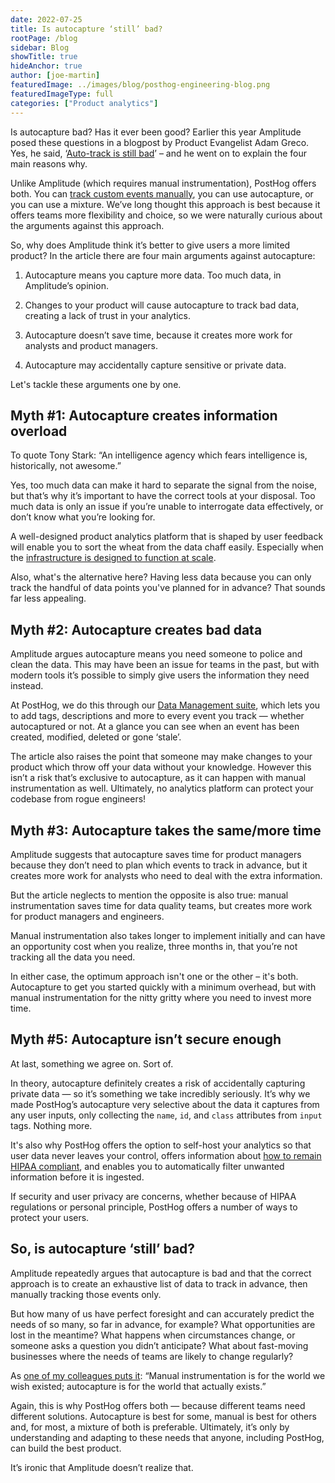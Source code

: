 ```yaml
---
date: 2022-07-25
title: Is autocapture ‘still’ bad?
rootPage: /blog
sidebar: Blog
showTitle: true
hideAnchor: true
author: [joe-martin]
featuredImage: ../images/blog/posthog-engineering-blog.png
featuredImageType: full
categories: ["Product analytics"]
---
```


Is autocapture bad? Has it ever been good? Earlier this year Amplitude posed these questions in a blogpost by Product Evangelist Adam Greco. Yes, he said, ‘[Auto-track is still bad](https://amplitude.com/blog/autotrack-is-bad)’ – and he went on to explain the four main reasons why.

Unlike Amplitude (which requires manual instrumentation), PostHog offers both. You can [track custom events manually](/tutorials/event-tracking-guide), you can use autocapture, or you can use a mixture. We’ve long thought this approach is best because it offers teams more flexibility and choice, so we were naturally curious about the arguments against this approach.

So, why does Amplitude think it’s better to give users a more limited product? In the article there are four main arguments against autocapture:

1. Autocapture means you capture more data. Too much data, in Amplitude’s opinion.

2. Changes to your product will cause autocapture to track bad data, creating a lack of trust in your analytics.
 
3. Autocapture doesn’t save time, because it creates more work for analysts and product managers.
 
4. Autocapture may accidentally capture sensitive or private data. 

Let's tackle these arguments one by one. 

## Myth #1: Autocapture creates information overload

To quote Tony Stark: “An intelligence agency which fears intelligence is, historically, not awesome.” 

Yes, too much data can make it hard to separate the signal from the noise, but that’s why it’s important to have the correct tools at your disposal. Too much data is only an issue if you’re unable to interrogate data effectively, or don’t know what you’re looking for. 

A well-designed product analytics platform that is shaped by user feedback will enable you to sort the wheat from the data chaff easily. Especially when the [infrastructure is designed to function at scale](https://posthog.com/blog/clickhouse-announcement).

Also, what's the alternative here? Having less data because you can only track the handful of data points you've planned for in advance? That sounds far less appealing.

## Myth #2: Autocapture creates bad data

Amplitude argues autocapture means you need someone to police and clean the data. This may have been an issue for teams in the past, but with modern tools it’s possible to simply give users the information they need instead. 

At PostHog, we do this through our [Data Management suite](/docs/user-guides/data-management), which lets you to add tags, descriptions and more to every event you track — whether autocaptured or not. At a glance you can see when an event has been created,  modified, deleted or gone ‘stale’.

The article also raises the point that someone may make changes to your product which throw off your data without your knowledge. However this isn’t a risk that’s exclusive to autocapture, as it can happen with manual instrumentation as well. Ultimately, no analytics platform can protect your codebase from rogue engineers!

## Myth #3: Autocapture takes the same/more time

Amplitude suggests that autocapture saves time for product managers because they don’t need to plan which events to track in advance, but it creates more work for analysts who need to deal with the extra information. 

But the article neglects to mention the opposite is also true: manual instrumentation saves time for data quality teams, but creates more work for product managers and engineers. 

Manual instrumentation also takes longer to implement initially and can have an opportunity cost when you realize, three months in, that you’re not tracking all the data you need. 

In either case, the optimum approach isn't one or the other – it's both. Autocapture to get you started quickly with a minimum overhead, but with manual instrumentation for the nitty gritty where you need to invest more time.

## Myth #5: Autocapture isn’t secure enough

At last, something we agree on. Sort of. 

In theory, autocapture definitely creates a risk of accidentally capturing private data — so it’s something we take incredibly seriously. It’s why we made PostHog’s autocapture very selective about the data it captures from any user inputs, only collecting the `name`, `id`, and `class` attributes from `input` tags. Nothing more. 

It's also why PostHog offers the option to self-host your analytics so that user data never leaves your control, offers information about [how to remain HIPAA compliant](/docs/privacy/hipaa-compliance), and enables you to automatically filter unwanted information before it is ingested. 

If security and user privacy are concerns, whether because of HIPAA regulations or personal principle, PostHog offers a number of ways to protect your users.

## So, is autocapture ‘still’ bad?

Amplitude repeatedly argues that autocapture is bad and that the correct approach is to create an exhaustive list of data to track in advance, then manually tracking those events only.

But how many of us have perfect foresight and can accurately predict the needs of so many, so far in advance, for example? What opportunities are lost in the meantime? What happens when circumstances change, or someone asks a question you didn’t anticipate? What about fast-moving businesses where the needs of teams are likely to change regularly?

As [one of my colleagues puts it](https://github.com/PostHog/posthog.com/issues/3593#issuecomment-1160197161): “Manual instrumentation is for the world we wish existed; autocapture is for the world that actually exists.”

Again, this is why PostHog offers both — because different teams need different solutions. Autocapture is best for some, manual is best for others and, for most, a mixture of both is preferable. Ultimately, it’s only by understanding and adapting to these needs that anyone, including PostHog, can build the best product. 

It’s ironic that Amplitude doesn’t realize that. 
